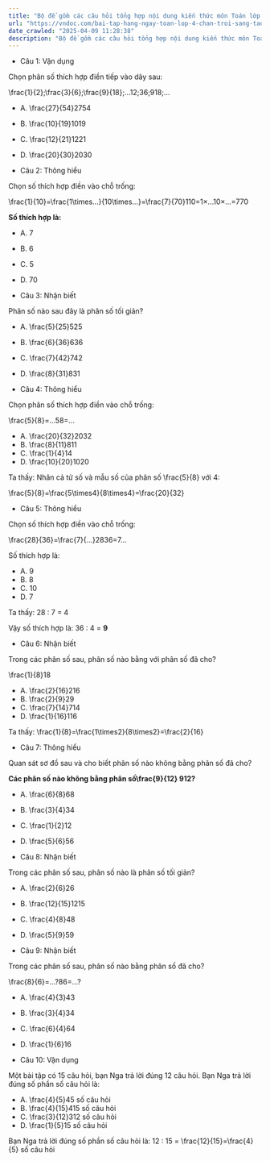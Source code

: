 ```yaml
---
title: "Bộ đề gồm các câu hỏi tổng hợp nội dung kiến thức môn Toán lớp 4 đã học ở Tuần 28 Bài 64: Em làm được những gì? trong chương trình Toán lớp 4 Tập 2 sách Chân trời sáng tạo, giúp các em ôn tập và luyện giải các dạng bài tập về đơn vị đo diện tích Toán lớp 4. Mời các em cùng luyện tập."
url: "https://vndoc.com/bai-tap-hang-ngay-toan-lop-4-chan-troi-sang-tao-tuan-28-thu-4-339874"
date_crawled: "2025-04-09 11:28:38"
description: "Bộ đề gồm các câu hỏi tổng hợp nội dung kiến thức môn Toán lớp 4 đã học ở Tuần 28 Bài 64: Em làm được những gì? trong chương trình Toán lớp 4 Tập 2 sách Chân trời sáng tạo, giúp các em ôn tập và luyện giải các dạng bài tập về đơn vị đo diện tích Toán lớp 4. Mời các em cùng luyện tập."
---
```


* Câu 1:  Vận dụng

Chọn phân số thích hợp điền tiếp vào dãy sau:

\\frac{1}{2};\\frac{3}{6};\\frac{9}{18};...12;36;918;...

  * A. \\frac{27}{54}2754
  * B. \\frac{10}{19}1019
  * C. \\frac{12}{21}1221
  * D. \\frac{20}{30}2030



* Câu 2:  Thông hiểu

Chọn số thích hợp điền vào chỗ trống:

\\frac{1}{10}=\\frac{1\\times...}{10\\times...}=\\frac{7}{70}110=1×...10×...=770

**Số thích hợp là:**

  * A. 7 
  * B. 6 
  * C. 5 
  * D. 70 



* Câu 3:  Nhận biết

Phân số nào sau đây là phân số tối giản?

  * A. \\frac{5}{25}525
  * B. \\frac{6}{36}636
  * C. \\frac{7}{42}742
  * D. \\frac{8}{31}831



* Câu 4:  Thông hiểu

Chọn phân số thích hợp điền vào chỗ trống:

\\frac{5}{8}=...58=...

  * A. \\frac{20}{32}2032
  * B. \\frac{8}{11}811
  * C. \\frac{1}{4}14
  * D. \\frac{10}{20}1020



Ta thấy: Nhân cả tử số và mẫu số của phân số \\frac{5}{8} với 4:

\\frac{5}{8}=\\frac{5\\times4}{8\\times4}=\\frac{20}{32}

* Câu 5:  Thông hiểu

Chọn số thích hợp điền vào chỗ trống:

\\frac{28}{36}=\\frac{7}{...}2836=7...

Số thích hợp là:

  * A. 9 
  * B. 8 
  * C. 10 
  * D. 7 



Ta thấy: 28 : 7 = 4

Vậy số thích hợp là: 36 : 4 = **9**

* Câu 6:  Nhận biết

Trong các phân số sau, phân số nào bằng với phân số đã cho?

\\frac{1}{8}18

  * A. \\frac{2}{16}216
  * B. \\frac{2}{9}29
  * C. \\frac{7}{14}714
  * D. \\frac{1}{16}116



Ta thấy: \\frac{1}{8}=\\frac{1\\times2}{8\\times2}=\\frac{2}{16}

* Câu 7:  Thông hiểu

Quan sát sơ đồ sau và cho biết phân số nào không bằng phân số đã cho?

**Các phân số nào không bằng phân số\\frac{9}{12} 912?**

  * A. \\frac{6}{8}68
  * B. \\frac{3}{4}34
  * C. \\frac{1}{2}12
  * D. \\frac{5}{6}56



* Câu 8:  Nhận biết

Trong các phân số sau, phân số nào là phân số tối giản?

  * A. \\frac{2}{6}26
  * B. \\frac{12}{15}1215
  * C. \\frac{4}{8}48
  * D. \\frac{5}{9}59



* Câu 9:  Nhận biết

Trong các phân số sau, phân số nào bằng phân số đã cho?

\\frac{8}{6}=...?86=...?

  * A. \\frac{4}{3}43
  * B. \\frac{3}{4}34
  * C. \\frac{6}{4}64
  * D. \\frac{1}{6}16



* Câu 10:  Vận dụng

Một bài tập có 15 câu hỏi, bạn Nga trả lời đúng 12 câu hỏi. Bạn Nga trả lời đúng số phần số câu hỏi là:

  * A. \\frac{4}{5}45 số câu hỏi 
  * B. \\frac{4}{15}415 số câu hỏi 
  * C. \\frac{3}{12}312 số câu hỏi 
  * D. \\frac{1}{5}15 số câu hỏi 



Bạn Nga trả lời đúng số phần số câu hỏi là: 12 : 15 = \\frac{12}{15}=\\frac{4}{5} số câu hỏi
